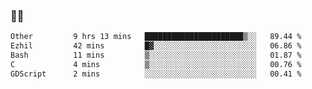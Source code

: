 ### 👨‍💻

<!--START_SECTION:waka-->

```txt
Other         9 hrs 13 mins   ██████████████████████▒░░   89.44 %
Ezhil         42 mins         █▓░░░░░░░░░░░░░░░░░░░░░░░   06.86 %
Bash          11 mins         ▒░░░░░░░░░░░░░░░░░░░░░░░░   01.87 %
C             4 mins          ▒░░░░░░░░░░░░░░░░░░░░░░░░   00.76 %
GDScript      2 mins          ░░░░░░░░░░░░░░░░░░░░░░░░░   00.41 %
```

<!--END_SECTION:waka-->
